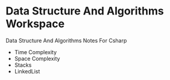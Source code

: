 # Data Structure And Algorithms Workspace
 Data Structure And Algorithms Notes For Csharp
 
- Time Complexity
- Space Complexity
- Stacks
- LinkedList

